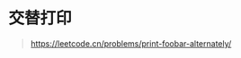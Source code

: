 # 交替打印
> https://leetcode.cn/problems/print-foobar-alternately/

<CodeGroup>

<CodeGroupItem title="Res1">

```java

```
</CodeGroupItem>

<CodeGroupItem title="">
</CodeGroupItem>

<CodeGroupItem title="">
</CodeGroupItem>

</CodeGroup>